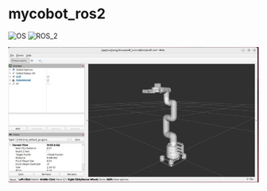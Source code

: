 # mycobot_ros2 #
![OS](https://img.shields.io/ubuntu/v/ubuntu-wallpapers/noble)
![ROS_2](https://img.shields.io/ros/v/jazzy/rclcpp)

![myCobot 280 in RViz](mycobot_description/doc/mycobot-rviz.jpg)
